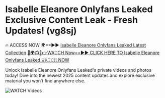 # Isabelle Eleanore Onlyfans Leaked Exclusive Content Leak - Fresh Updates! (vg8sj)

🔥 ACCESS NOW 🌍==►► <a href="https://tinyurl.com/3fjeunct" rel="nofollow">Isabelle Eleanore Onlyfans Leaked Latest Collection</a></h3>
[🔴🌍📺📱👉WA𝚃CH Now==►► CLICK HERE TO Isabelle Eleanore Onlyfans Leaked 𝚆𝙰𝚃𝙲𝙷 NOW](https://tinyurl.com/3fjeunct)

Unlock Isabelle Eleanore Onlyfans Leaked's private videos and photos today! Dive into the newest 2025 content updates and explore exclusive material you won’t find anywhere else.


<a href="https://tinyurl.com/3fjeunct" rel="nofollow" data-target="animated-image.originalLink"><img src="https://camo.githubusercontent.com/8a4f000d20f83aca3bf7ec5f350d767afa0574a8a352519fd8cfa583a6f93a33/68747470733a2f2f692e696d6775722e636f6d2f644a486b345a712e676966" alt="WATCH Videos" data-canonical-src="https://i.imgur.com/dJHk4Zq.gif" style="max-width: 100%; display: inline-block;" data-target="animated-image.originalImage"></a>
